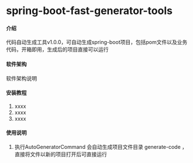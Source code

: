 # spring-boot-fast-generator-tools

#### 介绍
代码自动生成工具v1.0.0，可自动生成spring-boot项目，包括pom文件以及业务代码，开箱即用，生成后的项目直接可以运行

#### 软件架构
软件架构说明


#### 安装教程

1.  xxxx
2.  xxxx
3.  xxxx

#### 使用说明

1.  执行AutoGeneratorCommand 会自动生成项目文件目录 generate-code ，直接将文件以新的项目打开后可直接运行
